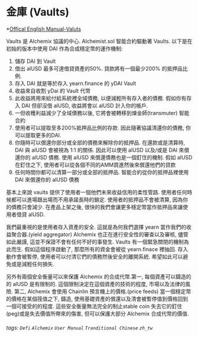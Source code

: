 # 金庫 (Vaults)

*[Offical English Manual-Valuts](https://alchemix-finance.gitbook.io/alchemix-finance/vaults)

Vaults 是 Alchemix 協議的中心. Alchemist.sol 智能合約驅動著 Vaults. 以下是在初始的版本中使用 DAI 作為合成穩定幣的運作機制: 

1. 儲存 DAI 到 Vault
2. 借出 alUSD  最多可達借貸資產的50%. 貸款將有一個最少200% 的抵押品比例.
3. 存入 DAI 就是等於存入 yearn.finance 的 yDAI Vault
4. 收益來自收割 yDai 的 Vault 代幣
5. 此收益將用來給付給系統裡全域債務, 以便減輕所有存入者的債務. 假如你有存入 DAI 但卻沒借 alUSD, 收益將會以 alUSD 計入你的帳戶.
6. 一但收穫利益減少了全域債務以後, 它將會被轉移到煉金師(transmuter) 智能合約
7. 使用者可以提取至多200%抵押品比例的存款. 因此隨著協議清還你的債務, 你可以提取更多的DAI.
8. 你隨時可以償還你部分或全部的債務來解除你的抵押品. 在還款或是清算時, DAI 與 alUSD 會被視為 1:1 的關係. 因此可以使用 alUSD 以及/或是 DAI 來償還你的 alUSD 債務. 使用 alUSD 來償還債務也是一個釘住的機制. 假如 alUSD 在釘住之下, 使用者可以從各個不同的AMM買進然後來償還他們的貸款
9. 任何時間你都可以清算一部分或全部的抵押品. 智能合約從你的抵押品裡使用 DAI 來償還你的 alUSD 債務
 

基本上來說 vaults 提供了使用者一個他們未來收益信用的柔性管路. 使用者任何時候都可以進場跟出場而不用承諾長時的鎖定. 使用者的抵押品不會被清算, 因為你的債務只會減少. 在產品上架之後, 很快的我們會讓更多穩定幣當作抵押品來讓使用者借貸 alUSD.

我們最重視的是使用者存入資產的安全. 這就是為何我們選擇 yearn 當作我們的收益聚合器.(yield aggregator) Alchemix 也正在進行安全性的審查以及審核, 儘管如此嚴謹, 這並不保證不會有任何不好的事發生. Vaults 有一個緊急關閉的機制為此而生. 假如這個程序啟動了, 那麼所有的資金會被從 yearn.finace 裡抽回. 存入動作會被暫停, 使用者可以付清它們的債務然後安全的離開系統. 希望如此可以避免或是減輕任何損失.

另外有兩個安全衡量可以來保護 Alchemix 的合成代幣.第一, 每個資產可以鑄造的的 alUSD 是有限制的. 這個限制決定在這個資產的技術的程度, 市場以及法律的風險. 第二, Alchemix 會使用 Chainlin 預言機上的價格.(price feeds)  當一個穩定幣的價格在某個筏值之下, 鑄造, 使用基礎資產的償還以及清會被暫停值到價格回到一個可接受的的程度. 這些安全衡量無法完全的制止stable coin 失去它的釘住(peg)或是失去價值所帶來的傷害, 但可以保護大部分 Alchemix 合成代幣的價值.


###### tags: `Defi` `Alchemix` `User Manual` `Tranditional Chinese` `zh_tw`